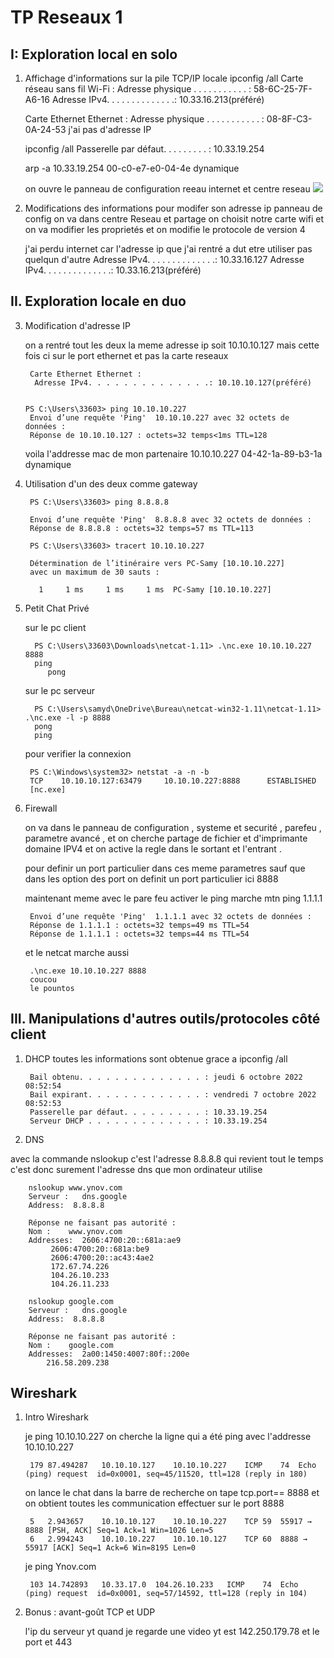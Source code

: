 # TP Reseaux 1


## I: Exploration local en solo

1. Affichage d'informations sur la pile TCP/IP locale
    ipconfig /all
    Carte réseau sans fil Wi-Fi : 
    Adresse physique . . . . . . . . . . . : 58-6C-25-7F-A6-16
    Adresse IPv4. . . . . . . . . . . . . .: 10.33.16.213(préféré)
    
    Carte Ethernet Ethernet : 
    Adresse physique . . . . . . . . . . . : 08-8F-C3-0A-24-53
    j'ai pas d'adresse IP
    
    ipconfig /all
    Passerelle par défaut. . . . . . . . . : 10.33.19.254
    
    arp -a
    10.33.19.254          00-c0-e7-e0-04-4e     dynamique
    
    on ouvre le panneau de configuration reeau internet et centre reseau 
    ![](https://i.imgur.com/leLKch2.png)
2. Modifications des informations
    pour modifer son adresse ip panneau de config on va dans centre Reseau et partage on choisit notre carte wifi et on va modifier les proprietés et on modifie le protocole de version 4
    
    j'ai perdu internet car l'adresse ip que j'ai rentré a dut etre utiliser pas quelqun d'autre 
         Adresse IPv4. . . . . . . . . . . . . .: 10.33.16.127
         Adresse IPv4. . . . . . . . . . . . . .: 10.33.16.213(préféré)
     
## II. Exploration locale en duo

3. Modification d'adresse IP

    on a rentré tout les deux la meme adresse ip soit 10.10.10.127 mais cette     fois ci sur le port ethernet et pas la carte reseaux 
    
        Carte Ethernet Ethernet : 
         Adresse IPv4. . . . . . . . . . . . . .: 10.10.10.127(préféré)
 
 
       PS C:\Users\33603> ping 10.10.10.227
        Envoi d’une requête 'Ping'  10.10.10.227 avec 32 octets de données :
        Réponse de 10.10.10.127 : octets=32 temps<1ms TTL=128
  
      voila l'addresse mac  de mon partenaire 
         10.10.10.227          04-42-1a-89-b3-1a     dynamique

4. Utilisation d'un des deux comme gateway
    
        PS C:\Users\33603> ping 8.8.8.8

        Envoi d’une requête 'Ping'  8.8.8.8 avec 32 octets de données :
        Réponse de 8.8.8.8 : octets=32 temps=57 ms TTL=113
        
        PS C:\Users\33603> tracert 10.10.10.227

        Détermination de l’itinéraire vers PC-Samy [10.10.10.227]
        avec un maximum de 30 sauts :

          1     1 ms     1 ms     1 ms  PC-Samy [10.10.10.227]

5. Petit Chat Privé


    sur le pc client 
    
         PS C:\Users\33603\Downloads\netcat-1.11> .\nc.exe 10.10.10.227 8888
         ping
            pong
    
    sur le pc serveur 
    
         PS C:\Users\samyd\OneDrive\Bureau\netcat-win32-1.11\netcat-1.11> .\nc.exe -l -p 8888
         pong
         ping

    pour verifier la connexion 

        PS C:\Windows\system32> netstat -a -n -b
        TCP    10.10.10.127:63479     10.10.10.227:8888      ESTABLISHED
        [nc.exe]
6. Firewall

    on va dans le panneau de configuration , systeme et securité , parefeu , parametre avancé , et on cherche partage de fichier et d'imprimante 
    domaine IPV4 et on active la regle dans le sortant et l'entrant .

    pour definir un port particulier dans ces meme parametres sauf que dans les option des port on definit un port particulier ici 8888

    maintenant meme avec le pare feu  activer le ping marche mtn
         ping 1.1.1.1

        Envoi d’une requête 'Ping'  1.1.1.1 avec 32 octets de données :
        Réponse de 1.1.1.1 : octets=32 temps=49 ms TTL=54
        Réponse de 1.1.1.1 : octets=32 temps=44 ms TTL=54

    et le netcat marche aussi

        .\nc.exe 10.10.10.227 8888
        coucou
        le pountos

## III. Manipulations d'autres outils/protocoles côté client

1. DHCP
    toutes les informations sont obtenue grace a ipconfig /all

        Bail obtenu. . . . . . . . . . . . . . : jeudi 6 octobre 2022 08:52:54
        Bail expirant. . . . . . . . . . . . . : vendredi 7 octobre 2022 08:52:53
        Passerelle par défaut. . . . . . . . . : 10.33.19.254            
        Serveur DHCP . . . . . . . . . . . . . : 10.33.19.254

  2. DNS

 avec la commande nslookup c'est l'adresse 8.8.8.8 qui revient tout le temps c'est donc surement l'adresse dns que mon ordinateur utilise 
        
        nslookup www.ynov.com
        Serveur :   dns.google
        Address:  8.8.8.8

        Réponse ne faisant pas autorité :
        Nom :    www.ynov.com
        Addresses:  2606:4700:20::681a:ae9
             2606:4700:20::681a:be9
             2606:4700:20::ac43:4ae2
             172.67.74.226
             104.26.10.233
             104.26.11.233  

        nslookup google.com
        Serveur :   dns.google
        Address:  8.8.8.8

        Réponse ne faisant pas autorité :
        Nom :    google.com
        Addresses:  2a00:1450:4007:80f::200e
            216.58.209.238

## Wireshark

1. Intro Wireshark 

    je ping 10.10.10.227
    on cherche la ligne qui a été ping avec l'addresse 10.10.10.227

        179	87.494287	10.10.10.127	10.10.10.227	ICMP	74	Echo (ping) request  id=0x0001, seq=45/11520, ttl=128 (reply in 180)

    on lance le chat dans la barre de recherche on tape tcp.port== 8888
    et on obtient toutes les communication effectuer sur le port 8888 
    
        5	2.943657	10.10.10.127	10.10.10.227	TCP	59	55917 → 8888 [PSH, ACK] Seq=1 Ack=1 Win=1026 Len=5
        6	2.994243	10.10.10.227	10.10.10.127	TCP	60	8888 → 55917 [ACK] Seq=1 Ack=6 Win=8195 Len=0

    je ping Ynov.com
        
        103	14.742893	10.33.17.0	104.26.10.233	ICMP	74	Echo (ping) request  id=0x0001, seq=57/14592, ttl=128 (reply in 104)

2. Bonus : avant-goût TCP et UDP

    l'ip du serveur yt quand je regarde une video yt est 142.250.179.78
    et le port et 443